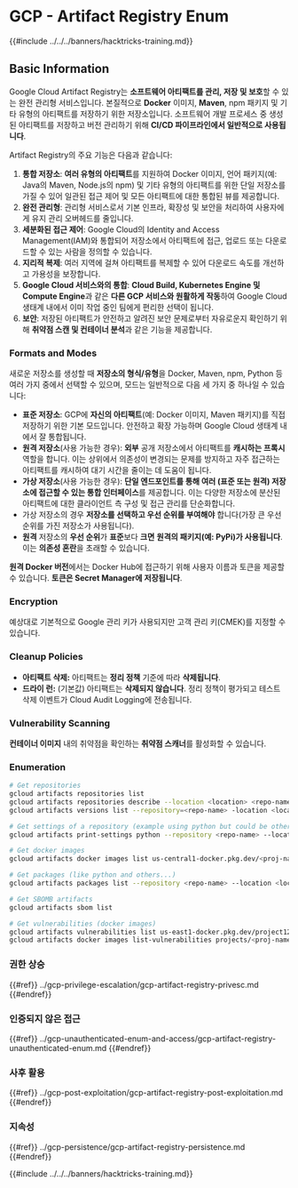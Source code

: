 # GCP - Artifact Registry Enum

{{#include ../../../banners/hacktricks-training.md}}

## Basic Information

Google Cloud Artifact Registry는 **소프트웨어 아티팩트를 관리, 저장 및 보호**할 수 있는 완전 관리형 서비스입니다. 본질적으로 **Docker** 이미지, **Maven**, npm 패키지 및 기타 유형의 아티팩트를 저장하기 위한 저장소입니다. 소프트웨어 개발 프로세스 중 생성된 아티팩트를 저장하고 버전 관리하기 위해 **CI/CD 파이프라인에서 일반적으로 사용됩니다**.

Artifact Registry의 주요 기능은 다음과 같습니다:

1. **통합 저장소**: **여러 유형의 아티팩트**를 지원하여 Docker 이미지, 언어 패키지(예: Java의 Maven, Node.js의 npm) 및 기타 유형의 아티팩트를 위한 단일 저장소를 가질 수 있어 일관된 접근 제어 및 모든 아티팩트에 대한 통합된 뷰를 제공합니다.
2. **완전 관리형**: 관리형 서비스로서 기본 인프라, 확장성 및 보안을 처리하여 사용자에게 유지 관리 오버헤드를 줄입니다.
3. **세분화된 접근 제어**: Google Cloud의 Identity and Access Management(IAM)와 통합되어 저장소에서 아티팩트에 접근, 업로드 또는 다운로드할 수 있는 사람을 정의할 수 있습니다.
4. **지리적 복제**: 여러 지역에 걸쳐 아티팩트를 복제할 수 있어 다운로드 속도를 개선하고 가용성을 보장합니다.
5. **Google Cloud 서비스와의 통합**: **Cloud Build, Kubernetes Engine 및 Compute Engine**과 같은 **다른 GCP 서비스와 원활하게 작동**하여 Google Cloud 생태계 내에서 이미 작업 중인 팀에게 편리한 선택이 됩니다.
6. **보안**: 저장된 아티팩트가 안전하고 알려진 보안 문제로부터 자유로운지 확인하기 위해 **취약점 스캔 및 컨테이너 분석**과 같은 기능을 제공합니다.

### Formats and Modes

새로운 저장소를 생성할 때 **저장소의 형식/유형**을 Docker, Maven, npm, Python 등 여러 가지 중에서 선택할 수 있으며, 모드는 일반적으로 다음 세 가지 중 하나일 수 있습니다:

- **표준 저장소**: GCP에 **자신의 아티팩트**(예: Docker 이미지, Maven 패키지)를 직접 저장하기 위한 기본 모드입니다. 안전하고 확장 가능하며 Google Cloud 생태계 내에서 잘 통합됩니다.
- **원격 저장소**(사용 가능한 경우): **외부** 공개 저장소에서 아티팩트를 **캐시하는 프록시** 역할을 합니다. 이는 상위에서 의존성이 변경되는 문제를 방지하고 자주 접근하는 아티팩트를 캐시하여 대기 시간을 줄이는 데 도움이 됩니다.
- **가상 저장소**(사용 가능한 경우): **단일 엔드포인트를 통해 여러 (표준 또는 원격) 저장소에 접근할 수 있는 통합 인터페이스**를 제공합니다. 이는 다양한 저장소에 분산된 아티팩트에 대한 클라이언트 측 구성 및 접근 관리를 단순화합니다.
- 가상 저장소의 경우 **저장소를 선택하고 우선 순위를 부여해야** 합니다(가장 큰 우선 순위를 가진 저장소가 사용됩니다).
- **원격** 저장소의 **우선 순위**가 **표준**보다 **크면** **원격의 패키지(예: PyPi)가 사용됩니다**. 이는 **의존성 혼란**을 초래할 수 있습니다.

**원격 Docker 버전**에서는 Docker Hub에 접근하기 위해 사용자 이름과 토큰을 제공할 수 있습니다. **토큰은 Secret Manager에 저장됩니다**.

### Encryption

예상대로 기본적으로 Google 관리 키가 사용되지만 고객 관리 키(CMEK)를 지정할 수 있습니다.

### Cleanup Policies

- **아티팩트 삭제:** 아티팩트는 **정리 정책** 기준에 따라 **삭제됩니다**.
- **드라이 런:** (기본값) 아티팩트는 **삭제되지 않습니다**. 정리 정책이 평가되고 테스트 삭제 이벤트가 Cloud Audit Logging에 전송됩니다.

### Vulnerability Scanning

**컨테이너 이미지** 내의 취약점을 확인하는 **취약점 스캐너**를 활성화할 수 있습니다.

### Enumeration
```bash
# Get repositories
gcloud artifacts repositories list
gcloud artifacts repositories describe --location <location> <repo-name>
gcloud artifacts versions list --repository=<repo-name> -location <location> --package <package-name>

# Get settings of a repository (example using python but could be other)
gcloud artifacts print-settings python --repository <repo-name> --location <location>

# Get docker images
gcloud artifacts docker images list us-central1-docker.pkg.dev/<proj-name>/<repo-name>

# Get packages (like python and others...)
gcloud artifacts packages list --repository <repo-name> --location <location>

# Get SBOMB artifacts
gcloud artifacts sbom list

# Get vulnerabilities (docker images)
gcloud artifacts vulnerabilities list us-east1-docker.pkg.dev/project123/repository123/someimage@sha256:49765698074d6d7baa82f
gcloud artifacts docker images list-vulnerabilities projects/<proj-name>/locations/<location>/scans/<scan-uuid>
```
### 권한 상승

{{#ref}}
../gcp-privilege-escalation/gcp-artifact-registry-privesc.md
{{#endref}}

### 인증되지 않은 접근

{{#ref}}
../gcp-unauthenticated-enum-and-access/gcp-artifact-registry-unauthenticated-enum.md
{{#endref}}

### 사후 활용

{{#ref}}
../gcp-post-exploitation/gcp-artifact-registry-post-exploitation.md
{{#endref}}

### 지속성

{{#ref}}
../gcp-persistence/gcp-artifact-registry-persistence.md
{{#endref}}

{{#include ../../../banners/hacktricks-training.md}}
